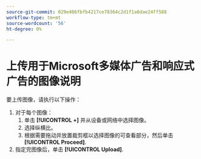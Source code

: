 ```yaml
---
source-git-commit: 029e406fbfb4217ce78364c2d1f1a6dae24ff588
workflow-type: tm+mt
source-wordcount: '56'
ht-degree: 0%

---
```

# 上传用于Microsoft多媒体广告和响应式广告的图像说明

<!-- Only part of the "Image" field description -->

要上传图像，请执行以下操作：

1. 对于每个图像：
   1. 单击 **[!UICONTROL +]** 并从设备或网络中选择图像。
   1. 选择纵横比。
   1. 根据需要拖动并放置裁剪框以选择图像的可查看部分，然后单击 **[!UICONTROL Proceed]**.
1. 指定完图像后，单击 **[!UICONTROL Upload]**.

